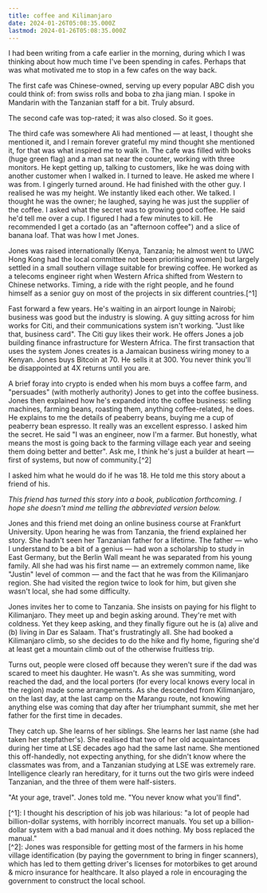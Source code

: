 ```yaml
---
title: coffee and Kilimanjaro
date: 2024-01-26T05:08:35.000Z
lastmod: 2024-01-26T05:08:35.000Z
---
```

I had been writing from a cafe earlier in the morning, during which I was thinking about how much time I've been spending in cafes. Perhaps that was what motivated me to stop in a few cafes on the way back.

The first cafe was Chinese-owned, serving up every popular ABC dish you could think of: from swiss rolls and boba to zha jiang mian. I spoke in Mandarin with the Tanzanian staff for a bit. Truly absurd.

The second cafe was top-rated; it was also closed. So it goes.

The third cafe was somewhere Ali had mentioned — at least, I thought she mentioned it, and I remain forever grateful my mind thought she mentioned it, for that was what inspired me to walk in. The cafe was filled with books (huge green flag) and a man sat near the counter, working with three monitors. He kept getting up, talking to customers, like he was doing with another customer when I walked in. I turned to leave. He asked me where I was from. I gingerly turned around. He had finished with the other guy. I realised he was my height. We instantly liked each other. We talked. I thought he was the owner; he laughed, saying he was just the supplier of the coffee. I asked what the secret was to growing good coffee. He said he'd tell me over a cup. I figured I had a few minutes to kill. He recommended I get a cortado (as an "afternoon coffee") and a slice of banana loaf. That was how I met Jones.

Jones was raised internationally (Kenya, Tanzania; he almost went to UWC Hong Kong had the local committee not been prioritising women) but largely settled in a small southern village suitable for brewing coffee. He worked as a telecoms engineer right when Western Africa shifted from Western to Chinese networks. Timing, a ride with the right people, and he found himself as a senior guy on most of the projects in six different countries.\[^1]

Fast forward a few years. He's waiting in an airport lounge in Nairobi; business was good but the industry is slowing. A guy sitting across for him works for Citi, and their communications system isn't working. "Just like that, business card". The Citi guy likes their work. He offers Jones a job building finance infrastructure for Western Africa. The first transaction that uses the system Jones creates is a Jamaican business wiring money to a Kenyan. Jones buys Bitcoin at 70. He sells it at 300. You never think you'll be disappointed at 4X returns until you are.

A brief foray into crypto is ended when his mom buys a coffee farm, and "persuades" (with motherly authority) Jones to get into the coffee business. Jones then explained how he's expanded into the coffee business: selling machines, farming beans, roasting them, anything coffee-related, he does. He explains to me the details of peaberry beans, buying me a cup of peaberry bean espresso. It really was an excellent espresso. I asked him the secret. He said "I was an engineer, now I'm a farmer. But honestly, what means the most is going back to the farming village each year and seeing them doing better and better". Ask me, I think he's just a builder at heart — first of systems, but now of community.\[^2]

I asked him what he would do if he was 18. He told me this story about a friend of his.

*This friend has turned this story into a book, publication forthcoming. I hope she doesn't mind me telling the abbreviated version below.*

Jones and this friend met doing an online business course at Frankfurt University. Upon hearing he was from Tanzania, the friend explained her story. She hadn't seen her Tanzanian father for a lifetime. The father — who I understand to be a bit of a genius — had won a scholarship to study in East Germany, but the Berlin Wall meant he was separated from his young family. All she had was his first name — an extremely common name, like "Justin" level of common — and the fact that he was from the Kilimanjaro region. She had visited the region twice to look for him, but given she wasn't local, she had some difficulty.

Jones invites her to come to Tanzania. She insists on paying for his flight to Kilimanjaro. They meet up and begin asking around. They're met with coldness. Yet they keep asking, and they finally figure out he is (a) alive and (b) living in Dar es Salaam. That's frustratingly all. She had booked a Kilimanjaro climb, so she decides to do the hike and fly home, figuring she'd at least get a mountain climb out of the otherwise fruitless trip.

Turns out, people were closed off because they weren't sure if the dad was scared to meet his daughter. He wasn't. As she was summiting, word reached the dad, and the local porters (for every local knows every local in the region) made some arrangements. As she descended from Kilimanjaro, on the last day, at the last camp on the Marangu route, not knowing anything else was coming that day after her triumphant summit, she met her father for the first time in decades.

They catch up. She learns of her siblings. She learns her last name (she had taken her stepfather's). She realised that two of her old acquaintances during her time at LSE decades ago had the same last name. She mentioned this off-handedly, not expecting anything, for she didn't know where the classmates was from, and a Tanzanian studying at LSE was extremely rare. Intelligence clearly ran hereditary, for it turns out the two girls were indeed Tanzanian, and the three of them were half-sisters.

"At your age, travel". Jones told me. "You never know what you'll find".

\[^1]: I thought his description of his job was hilarious: "a lot of people had billion-dollar systems, with horribly incorrect manuals. You set up a billion-dollar system with a bad manual and it does nothing. My boss replaced the manual."\
\[^2]: Jones was responsible for getting most of the farmers in his home village identification (by paying the government to bring in finger scanners), which has led to them getting driver's licenses for motorbikes to get around & micro insurance for healthcare. It also played a role in encouraging the government to construct the local school.
